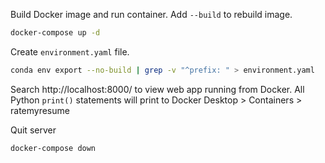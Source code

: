 Build Docker image and run container. Add `--build` to rebuild image.
```sh
docker-compose up -d
```

Create `environment.yaml` file.
```sh
conda env export --no-build | grep -v "^prefix: " > environment.yaml
```

Search http://localhost:8000/ to view web app running from Docker. All Python `print()` statements will print to Docker Desktop > Containers > ratemyresume

Quit server
```sh
docker-compose down
```